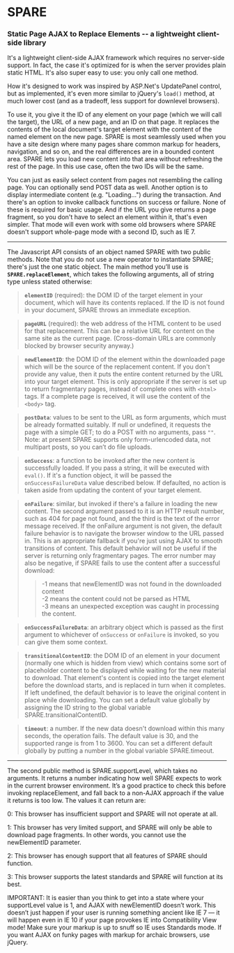 # SPARE
### Static Page AJAX to Replace Elements -- a lightweight client-side library

It's a lightweight client-side AJAX framework which requires no server-side support.  In fact, the case it's optimized for is when the server provides plain static HTML.  It's also super easy to use: you only call one method.

How it's designed to work was inspired by ASP.Net's UpdatePanel control, but as implemented, it's even more similar to jQuery's `load()` method, at much lower cost (and as a tradeoff, less support for downlevel browsers).

To use it, you give it the ID of any element on your page (which we will call the target), the URL of a new page, and an ID on that page.  It replaces the contents of the local document's target element with the content of the named element on the new page.  SPARE is most seamlessly used when you have a site design where many pages share common markup for headers, navigation, and so on, and the real differences are in a bounded content area.  SPARE lets you load new content into that area without refreshing the rest of the page.  In this use case, often the two IDs will be the same.

You can just as easily select content from pages not resembling the calling page.  You can optionally send POST data as well.  Another option is to display intermediate content (e.g. "Loading...") during the transaction.  And there's an option to invoke callback functions on success or failure.  None of these is required for basic usage.  And if the URL you give returns a page fragment, so you don't have to select an element within it, that's even simpler.  That mode will even work with some old browsers where SPARE doesn't support whole-page mode with a second ID, such as IE 7.

--------

The Javascript API consists of an object named SPARE with two public methods.  Note that you do not use a new operator to instantiate SPARE; there's just the one static object.  The main method you’ll use is **`SPARE.replaceElement`**, which takes the following arguments, all of string type unless stated otherwise:

> **`elementID`** (required): the DOM ID of the target element in your document, which will have its contents replaced.  If the ID is not found in your document, SPARE throws an immediate exception.

> **`pageURL`** (required): the web address of the HTML content to be used for that replacement.  This can be a relative URL for content on the same site as the current page.  (Cross-domain URLs are commonly blocked by browser security anyway.)

> **`newElementID`**:  the DOM ID of the element within the downloaded page which will be the source of the replacement content.  If you don't provide any value, then it puts the entire content returned by the URL into your target element.  This is only appropriate if the server is set up to return fragmentary pages, instead of complete ones with `<html>` tags.  If a complete page is received, it will use the content of the `<body>` tag.

> **`postData`**: values to be sent to the URL as form arguments, which must be already formatted suitably.  If null or undefined, it requests the page with a simple GET; to do a POST with no arguments, pass `""`.  Note: at present SPARE supports only form-urlencoded data, not multipart posts, so you can’t do file uploads.

> **`onSuccess`**: a function to be invoked after the new content is successfully loaded.  If you pass a string, it will be executed with `eval()`.  If it's a function object, it will be passed the `onSuccessFailureData` value described below.  If defaulted, no action is taken aside from updating the content of your target element.

> **`onFailure`**: similar, but invoked if there's a failure in loading the new content.  The second argument passed to it is an HTTP result number, such as 404 for page not found, and the third is the text of the error message received.  If the onFailure argument is not given, the default failure behavior is to navigate the browser window to the URL passed in.  This is an appropriate fallback if you're just using AJAX to smooth transitions of content.  This default behavior will not be useful if the server is returning only fragmentary pages.  The error number may also be negative, if SPARE fails to use the content after a successful download:
>> -1 means that newElementID was not found in the downloaded content  
>> -2 means the content could not be parsed as HTML  
>> -3 means an unexpected exception was caught in processing the content.

> **`onSuccessFailureData`**: an arbitrary object which is passed as the first argument to whichever of `onSuccess` or `onFailure` is invoked, so you can give them some context.

> **`transitionalContentID`**: the DOM ID of an element in your document (normally one which is hidden from view) which contains some sort of placeholder content to be displayed while waiting for the new material to download.  That element's content is copied into the target element before the download starts, and is replaced in turn when it completes.  If left undefined, the default behavior is to leave the original content in place while downloading.  You can set a default value globally by assigning the ID string to the global variable SPARE.transitionalContentID.

> **`timeout`**: a number.  If the new data doesn't download within this many seconds, the operation fails.  The default value is 30, and the supported range is from 1 to 3600.  You can set a different default globally by putting a number in the global variable SPARE.timeout.

--------

The second public method is SPARE.supportLevel, which takes no arguments.  It returns a number indicating how well SPARE expects to work in the current browser environment.  It’s a good practice to check this before invoking replaceElement, and fall back to a non-AJAX approach if the value it returns is too low.  The values it can return are:

0:  This browser has insufficient support and SPARE will not operate at all.

1:  This browser has very limited support, and SPARE will only be able to download page fragments.  In other words, you cannot use the newElementID parameter.

2:  This browser has enough support that all features of SPARE should function.

3:  This browser supports the latest standards and SPARE will function at its best.

IMPORTANT:  It is easier than you think to get into a state where your supportLevel value is 1, and AJAX with newElementID doesn’t work.  This doesn’t just happen if your user is running something ancient like IE 7 — it will happen even in IE 10 if your page provokes IE into Compatibility View mode!  Make sure your markup is up to snuff so IE uses Standards mode.  If you want AJAX on funky pages with markup for archaic browsers, use jQuery.


